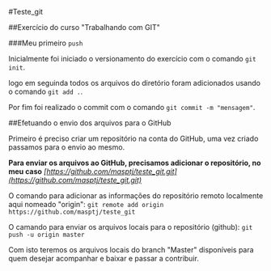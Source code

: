 #Teste_git

##Exercício do curso "Trabalhando com GIT"

###Meu primeiro `push`

Inicialmente foi iniciado o versionamento do exercício com o comando `git init`.

logo em seguinda todos os arquivos do diretório foram adicionados usando o comando `git add .`.

Por fim foi realizado o commit com o comando `git commit -m "mensagem"`.

##Efetuando o envio dos arquivos para o GitHub

Primeiro é preciso criar um repositório na conta do GitHub, uma vez criado passamos para o envio ao mesmo.

**Para enviar os arquivos ao GitHub, precisamos adicionar o repositório, no meu caso** *[https://github.com/masptj/teste_git.git](https://github.com/masptj/teste_git.git)*

O comando para adicionar as informações do repositório remoto localmente aqui nomeado "origin": `git remote add origin https://github.com/masptj/teste_git`

O camando para enviar os arquivos locais para o repositório (github): `git push -u origin master`

Com isto teremos os arquivos locais do branch "Master" disponíveis para quem desejar acompanhar e baixar e passar a contribuir.

